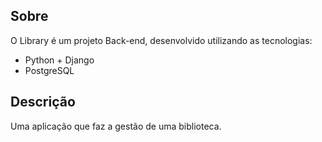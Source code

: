 ## Sobre

O Library é um projeto Back-end, desenvolvido utilizando as tecnologias:
- Python + Django
- PostgreSQL

## Descrição
Uma aplicação que faz a gestão de uma biblioteca.
